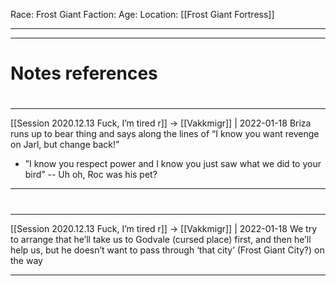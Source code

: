 Race: Frost Giant
Faction:
Age:
Location: [[Frost Giant Fortress]]



---
---
# Notes references

#
---

[[Session 2020.12.13 Fuck, I’m tired r]] -> [[Vakkmigr]] | 2022-01-18
Briza runs up to bear thing and says along the lines of “I know you want revenge on Jarl, but change back!”

-   ”I know you respect power and I know you just saw what we did to your bird” -- Uh oh, Roc was his pet?

---


#
---

[[Session 2020.12.13 Fuck, I’m tired r]] -> [[Vakkmigr]] | 2022-01-18
We try to arrange that he’ll take us to Godvale (cursed place) first, and then he’ll help us, but he doesn’t want to pass through ‘that city’ (Frost Giant City?) on the way

---
